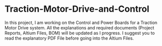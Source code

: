 # Traction-Motor-Drive-and-Control
In this project, I am working on the Control and Power Boards for a Traction Motor Drive system. All the explanations and required documents (Project Reports, Altium Files, BOM) will be updated as I progress. 
I suggest you to read the  explanatory PDF File before going into the Altium Files.
